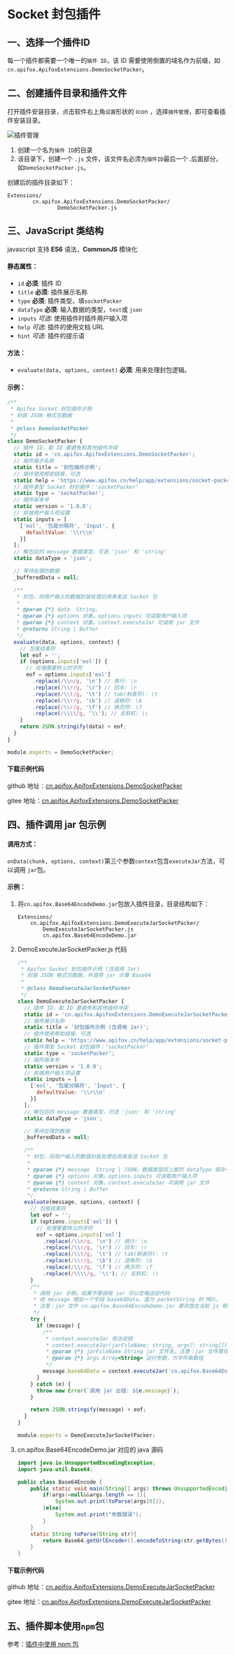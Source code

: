 # Socket 封包插件

## 一、选择一个插件ID

每一个插件都需要一个唯一的`插件 ID`，该 ID 需要使用倒置的域名作为前缀，如`cn.apifox.ApifoxExtensions.DemoSocketPacker`。

## 二、创建插件目录和插件文件

打开插件安装目录，点击软件右上角`设置`形状的 icon ，选择`插件管理`，即可查看插件安装目录。

![插件管理](../../../assets/img/extensions/extensions-setting-1.jpg)

1. 创建一个名为`插件 ID`的目录
2. 该目录下，创建一个 `.js` 文件，该文件名必须为`插件ID`最后一个`.`后面部分，如`DemoSocketPacker.js`。

创建后的插件目录如下：

```
Extensions/
		cn.apifox.ApifoxExtensions.DemoSocketPacker/
				DemoSocketPacker.js
```

## 三、JavaScript  类结构

javascript 支持 **ES6** 语法，**CommonJS** 模块化

#### 静态属性：

- `id` **必须**: 插件 ID
- `title` **必须**: 插件展示名称
- `type` **必须**: 插件类型，填`socketPacker`
- `dataType` **必须**: 输入数据的类型，`text`或 `json`
- `inputs` *可选*: 使用插件时插件用户输入项
- `help` *可选*: 插件的使用文档 URL
- `hint` *可选*: 插件的提示语

#### 方法：

- `evaluate(data, options, context)` **必须**: 用来处理封包逻辑。

#### 示例：

```js
/**
 * Apifox Socket 封包插件示例
 * 封装 JSON 格式包数据
 *
 * @class DemoSocketPacker
 */
class DemoSocketPacker {
  // 插件 ID，取 ID 要避免和其他插件冲突
  static id = 'cn.apifox.ApifoxExtensions.DemoSocketPacker';
  // 插件展示名称
  static title = '封包插件示例';
  // 插件使用帮助链接，可选
  static help = 'https://www.apifox.cn/help/app/extensions/socket-packer/';
  // 插件类型 Socket 封包插件：'socketPacker'
  static type = 'socketPacker';
  // 插件版本号
  static version = '1.0.0';
  // 前端用户输入项设置
  static inputs = [
    ['eol', '包尾分隔符', 'Input', {
      defaultValue: '\\r\\n'
    }]
  ];
  // 解包后的 message 数据类型，可选 'json' 和 'string'
  static dataType = 'json';

  // 等待处理的数据
  _bufferedData = null;

  /**
   * 封包，将用户输入的数据封装处理后用来发送 Socket 包
   *
   * @param {*} data  String。
   * @param {*} options 对象。options.inputs 可读取用户输入项
   * @param {*} context 对象。context.executeJar 可调用 jar 文件
   * @returns String | Buffer
   */
  evaluate(data, options, context) {
    // 包尾结束符
    let eof = '';
    if (options.inputs['eol']) {
      // 处理需要转义的字符
      eof = options.inputs['eol']
        .replace(/\\n/g, '\n') // 换行: \n
        .replace(/\\r/g, '\r') // 回车: \r
        .replace(/\\t/g, '\t') // tab(制表符): \t
        .replace(/\\r/g, '\b') // 退格符: \b
        .replace(/\\r/g, '\f') // 换页符: \f
        .replace(/\\\\/g, '\\'); // 反斜杠: \\
    }
    return JSON.stringify(data) + eof;
  }
}

module.exports = DemoSocketPacker;
```

#### 下载示例代码

github 地址：[cn.apifox.ApifoxExtensions.DemoSocketPacker](https://github.com/apifox/apifox-extensions/tree/master/packages/cn.apifox.ApifoxExtensions.DemoSocketPacker)

gitee 地址：[cn.apifox.ApifoxExtensions.DemoSocketPacker](https://gitee.com/apifox/apifox-extensions/tree/master/packages/cn.apifox.ApifoxExtensions.DemoSocketPacker)



## 四、插件调用 jar 包示例

#### 调用方式：

`onData(chunk, options, context)`第三个参数`context`包含`executeJar`方法，可以调用 `jar`包。

#### 示例：

1. 将`cn.apifox.Base64EncodeDemo.jar`包放入插件目录，目录结构如下：

   ```
   Extensions/
       cn.apifox.ApifoxExtensions.DemoExecuteJarSocketPacker/
           DemoExecuteJarSocketPacker.js
           cn.apifox.Base64EncodeDemo.jar
   ```

2. DemoExecuteJarSocketPacker.js 代码

   ```js
   /**
    * Apifox Socket 封包插件示例 (含调用 Jar)
    * 封装 JSON 格式包数据，并调用 jar 计算 Base64
    *
    * @class DemoExecuteJarSocketPacker
    */
   class DemoExecuteJarSocketPacker {
     // 插件 ID，取 ID 要避免和其他插件冲突
     static id = 'cn.apifox.ApifoxExtensions.DemoExecuteJarSocketPacker';
     // 插件展示名称
     static title = '封包插件示例 (含调用 Jar)';
     // 插件使用帮助链接，可选
     static help = 'https://www.apifox.cn/help/app/extensions/socket-packer/';
     // 插件类型 Socket 封包插件：'socketPacker'
     static type = 'socketPacker';
     // 插件版本号
     static version = '1.0.0';
     // 前端用户输入项设置
     static inputs = [
       ['eol', '包尾分隔符', 'Input', {
         defaultValue: '\\r\\n'
       }]
     ];
     // 解包后的 message 数据类型，可选 'json' 和 'string'
     static dataType = 'json';
   
     // 等待处理的数据
     _bufferedData = null;
   
     /**
      * 封包，将用户输入的数据封装处理后用来发送 Socket 包
      *
      * @param {*} message  String | JSON。数据类型同上面的 dataType 保存一致
      * @param {*} options 对象。options.inputs 可读取用户输入项
      * @param {*} context 对象。context.executeJar 可调用 jar 文件
      * @returns String | Buffer
      */
     evaluate(message, options, context) {
       // 包尾结束符
       let eof = '';
       if (options.inputs['eol']) {
         // 处理需要转义的字符
         eof = options.inputs['eol']
           .replace(/\\n/g, '\n') // 换行: \n
           .replace(/\\r/g, '\r') // 回车: \r
           .replace(/\\t/g, '\t') // tab(制表符): \t
           .replace(/\\r/g, '\b') // 退格符: \b
           .replace(/\\r/g, '\f') // 换页符: \f
           .replace(/\\\\/g, '\\'); // 反斜杠: \\
       }
       /**
        * 调用 jar 示例。如果不需调用 jar 可以忽略这段代码
        * 给 message 增加一个字段 base64Data，值为 packetString 的 MD5。
        * 注意：jar 文件 cn.apifox.Base64EncodeDemo.jar 需存放在当前 js 相同目录下
        */
       try {
         if (message) {
           /**
            * context.executeJar 用法说明
            * context.executeJar(jarFileName: string, args?: string[])
            * @param {*} jarFileName String jar 文件名。注意：jar 文件需存放在当前 js 相同目录下。
            * @param {*} args Array<String> 运行参数，为字符串数组
            */
           message.base64Data = context.executeJar('cn.apifox.Base64EncodeDemo.jar', [JSON.stringify(message)]);
         }
       } catch (e) {
         throw new Error(`调用 jar 出错: ${e.message}`);
       }
   
       return JSON.stringify(message) + eof;
     }
   }
   
   module.exports = DemoExecuteJarSocketPacker;
   ```

3. cn.apifox.Base64EncodeDemo.jar 对应的 java 源码

   ```java
   import java.io.UnsupportedEncodingException;
   import java.util.Base64;
   
   public class Base64Encode {
       public static void main(String[] args) throws UnsupportedEncodingException {
           if(args!=null&&args.length == 1){
               System.out.print(toParse(args[0]));
           }else{
               System.out.print("参数错误");
           }
       }
       static String toParse(String str){
           return Base64.getUrlEncoder().encodeToString(str.getBytes());
       }
   }
   ```

   

#### 下载示例代码

github 地址：[cn.apifox.ApifoxExtensions.DemoExecuteJarSocketPacker](https://github.com/apifox/apifox-extensions/tree/master/packages/cn.apifox.ApifoxExtensions.DemoExecuteJarSocketPacker)

gitee 地址：[cn.apifox.ApifoxExtensions.DemoExecuteJarSocketPacker](https://gitee.com/apifox/apifox-extensions/tree/master/packages/cn.apifox.ApifoxExtensions.DemoExecuteJarSocketPacker)



## 五、插件脚本使用`npm`包

参考：[插件中使用 npm 包](../use-npm/)
